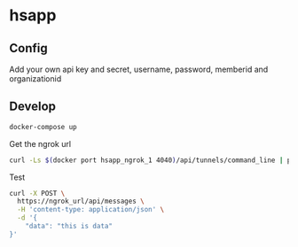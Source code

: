 # hsapp

## Config

Add your own api key and secret, username, password, memberid and organizationid

## Develop

```sh
docker-compose up
````

Get the ngrok url

```sh
curl -Ls $(docker port hsapp_ngrok_1 4040)/api/tunnels/command_line | python -c 'import sys, json; print json.load(sys.stdin)["public_url"]'
````

Test

```sh
curl -X POST \
  https://ngrok_url/api/messages \
  -H 'content-type: application/json' \
  -d '{
	"data": "this is data"
}'
````
